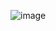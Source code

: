 ![image](https://github.com/chorumedev/GPU-paralelismo/assets/37088203/393ee0a3-957a-49b3-84ad-be43d0b29a87)
